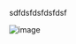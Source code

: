 sdfdsfdsfdsfdsf


![image](https://d1ccleacxg8gcm.cloudfront.net/lhjeong60/images/17461942dd0hf.jpeg)
